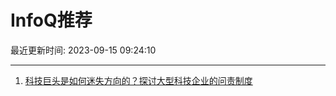 # InfoQ推荐

最近更新时间: 2023-09-15 09:24:10

--- 
1. [科技巨头是如何迷失方向的？探讨大型科技企业的问责制度](https://www.infoq.cn/article/0J1G2olqx7fF4N8ayoVG) 
